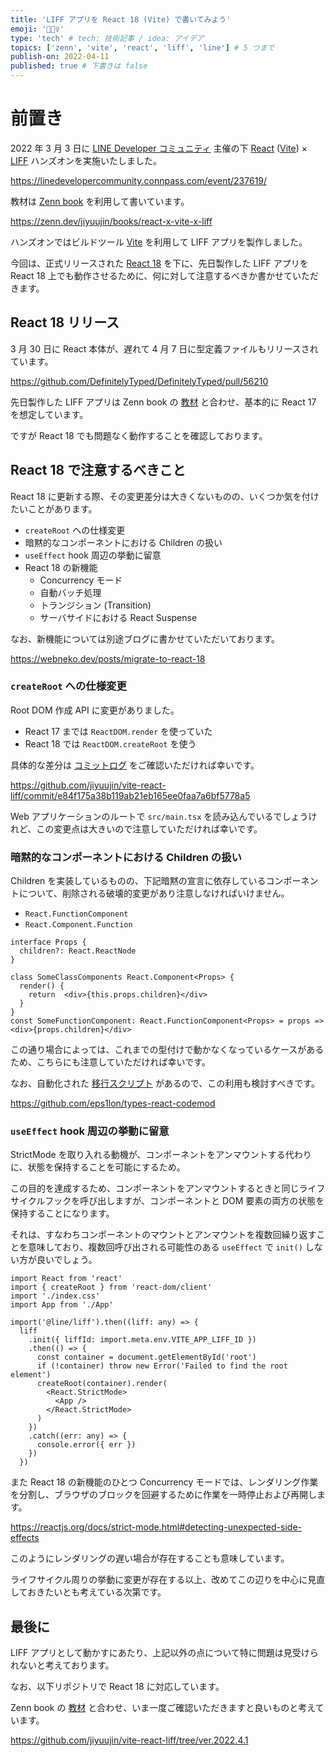 ```yaml
---
title: 'LIFF アプリを React 18 (Vite) で書いてみよう'
emoji: '👱🏻‍♀️'
type: 'tech' # tech: 技術記事 / idea: アイデア
topics: ['zenn', 'vite', 'react', 'liff', 'line'] # 5 つまで
publish-on: 2022-04-11
published: true # 下書きは false
---
```


# 前置き

2022 年 3 月 3 日に [LINE Developer コミュニティ](https://linedevelopercommunity.connpass.com/) 主催の下 [React](https://ja.reactjs.org/) ([Vite](https://ja.vitejs.dev/)) × [LIFF](https://developers.line.biz/ja/docs/liff/overview/) ハンズオンを実施いたしました。

https://linedevelopercommunity.connpass.com/event/237619/

教材は [Zenn book](https://zenn.dev/books) を利用して書いています。

https://zenn.dev/jiyuujin/books/react-x-vite-x-liff

ハンズオンではビルドツール [Vite](https://ja.vitejs.dev/) を利用して LIFF アプリを製作しました。

今回は、正式リリースされた [React 18](https://reactjs.org/blog/2022/03/29/react-v18.html) を下に、先日製作した LIFF アプリを React 18 上でも動作させるために、何に対して注意するべきか書かせていただきます。

## React 18 リリース

3 月 30 日に React 本体が、遅れて 4 月 7 日に型定義ファイルもリリースされています。

https://github.com/DefinitelyTyped/DefinitelyTyped/pull/56210

先日製作した LIFF アプリは Zenn book の [教材](https://zenn.dev/jiyuujin/books/react-x-vite-x-liff) と合わせ、基本的に React 17 を想定しています。

ですが React 18 でも問題なく動作することを確認しております。

## React 18 で注意するべきこと

React 18 に更新する際、その変更差分は大きくないものの、いくつか気を付けたいことがあります。

- `createRoot` への仕様変更
- 暗黙的なコンポーネントにおける Children の扱い
- `useEffect` hook 周辺の挙動に留意
- React 18 の新機能
   - Concurrency モード
   - 自動バッチ処理
   - トランジション (Transition)
   - サーバサイドにおける React Suspense

なお、新機能については別途ブログに書かせていただいております。

https://webneko.dev/posts/migrate-to-react-18

### `createRoot` への仕様変更

Root DOM 作成 API に変更がありました。

- React 17 までは `ReactDOM.render` を使っていた
- React 18 では `ReactDOM.createRoot` を使う

具体的な差分は [コミットログ](https://github.com/jiyuujin/vite-react-liff/commit/e84f175a38b119ab21eb165ee0faa7a6bf5778a5) をご確認いただければ幸いです。

https://github.com/jiyuujin/vite-react-liff/commit/e84f175a38b119ab21eb165ee0faa7a6bf5778a5

Web アプリケーションのルートで `src/main.tsx` を読み込んでいるでしょうけれど、この変更点は大きいので注意していただければ幸いです。

### 暗黙的なコンポーネントにおける Children の扱い

Children を実装しているものの、下記暗黙の宣言に依存しているコンポーネントについて、削除される破壊的変更があり注意しなければいけません。

- `React.FunctionComponent`
- `React.Component.Function`

```tsx
interface Props {
  children?: React.ReactNode
}

class SomeClassComponents React.Component<Props> {
  render() {
    return  <div>{this.props.children}</div>
  }
}
const SomeFunctionComponent: React.FunctionComponent<Props> = props => <div>{props.children}</div>
```

この通り場合によっては、これまでの型付けで動かなくなっているケースがあるため、こちらにも注意していただければ幸いです。

なお、自動化された [移行スクリプト](https://github.com/eps1lon/types-react-codemod) があるので、この利用も検討すべきです。

https://github.com/eps1lon/types-react-codemod

### `useEffect` hook 周辺の挙動に留意

StrictMode を取り入れる動機が、コンポーネントをアンマウントする代わりに、状態を保持することを可能にするため。

この目的を達成するため、コンポーネントをアンマウントするときと同じライフサイクルフックを呼び出しますが、コンポーネントと DOM 要素の両方の状態を保持することになります。

それは、すなわちコンポーネントのマウントとアンマウントを複数回繰り返すことを意味しており、複数回呼び出される可能性のある `useEffect` で `init()` しない方が良いでしょう。

```tsx:src:main.tsx
import React from 'react'
import { createRoot } from 'react-dom/client'
import './index.css'
import App from './App'

import('@line/liff').then((liff: any) => {
  liff
    .init({ liffId: import.meta.env.VITE_APP_LIFF_ID })
    .then(() => {
      const container = document.getElementById('root')
      if (!container) throw new Error('Failed to find the root element')
      createRoot(container).render(
        <React.StrictMode>
          <App />
        </React.StrictMode>
      )
    })
    .catch((err: any) => {
      console.error({ err })
    })
  })
```

また React 18 の新機能のひとつ Concurrency モードでは、レンダリング作業を分割し、ブラウザのブロックを回避するために作業を一時停止および再開します。

https://reactjs.org/docs/strict-mode.html#detecting-unexpected-side-effects

このようにレンダリングの遅い場合が存在することも意味しています。

ライフサイクル周りの挙動に変更が存在する以上、改めてこの辺りを中心に見直しておきたいとも考えている次第です。

## 最後に

LIFF アプリとして動かすにあたり、上記以外の点について特に問題は見受けられないと考えております。

なお、以下リポジトリで React 18 に対応しています。

Zenn book の [教材](https://zenn.dev/jiyuujin/books/react-x-vite-x-liff) と合わせ、いま一度ご確認いただきますと良いものと考えています。

https://github.com/jiyuujin/vite-react-liff/tree/ver.2022.4.1
